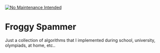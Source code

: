 [![No Maintenance Intended](http://unmaintained.tech/badge.svg)](http://unmaintained.tech/)

# Froggy Spammer

Just a collection of algorithms that I implemented during school, university, olympiads, at home, etc..
